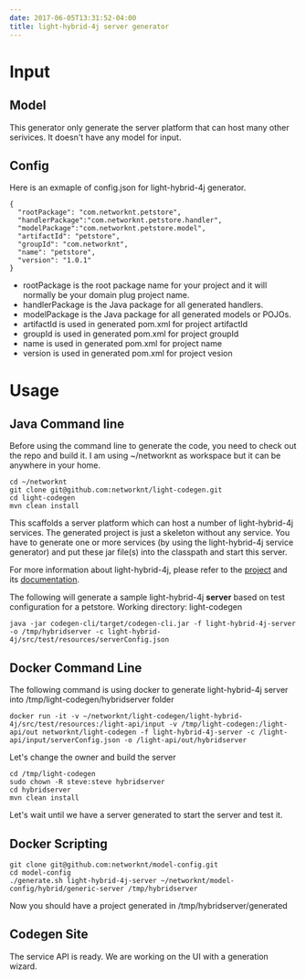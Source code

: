 ```yaml
---
date: 2017-06-05T13:31:52-04:00
title: light-hybrid-4j server generator
---
```


# Input

## Model

This generator only generate the server platform that can host many other serivices. It doesn't have
any model for input.

## Config

Here is an exmaple of config.json for light-hybrid-4j generator.

```
{
  "rootPackage": "com.networknt.petstore",
  "handlerPackage":"com.networknt.petstore.handler",
  "modelPackage":"com.networknt.petstore.model",
  "artifactId": "petstore",
  "groupId": "com.networknt",
  "name": "petstore",
  "version": "1.0.1"
}
```

- rootPackage is the root package name for your project and it will normally be your domain plug project name.
- handlerPackage is the Java package for all generated handlers. 
- modelPackage is the Java package for all generated models or POJOs.
- artifactId is used in generated pom.xml for project artifactId
- groupId is used in generated pom.xml for project groupId
- name is used in generated pom.xml for project name
- version is used in generated pom.xml for project vesion


# Usage

## Java Command line

Before using the command line to generate the code, you need to check out the repo and build it.
I am using ~/networknt as workspace but it can be anywhere in your home.  

```
cd ~/networknt
git clone git@github.com:networknt/light-codegen.git
cd light-codegen
mvn clean install
```

This scaffolds a server platform which can host a number of light-hybrid-4j services.
The generated project is just a skeleton without any service. You have to generate one or more services
(by using the light-hybrid-4j service generator) and put these jar file(s) into the classpath and start this server.

For more information about light-hybrid-4j, please refer to the [project](https://github.com/networknt/light-hybrid-4j) 
and its [documentation](https://networknt.github.io/light-hybrid-4j/).

The following will generate a sample light-hybrid-4j **server** based on test configuration for a petstore.
Working directory: light-codegen

```
java -jar codegen-cli/target/codegen-cli.jar -f light-hybrid-4j-server -o /tmp/hybridserver -c light-hybrid-4j/src/test/resources/serverConfig.json
```


## Docker Command Line

The following command is using docker to generate light-hybrid-4j server into 
/tmp/light-codegen/hybridserver folder

```
docker run -it -v ~/networknt/light-codegen/light-hybrid-4j/src/test/resources:/light-api/input -v /tmp/light-codegen:/light-api/out networknt/light-codegen -f light-hybrid-4j-server -c /light-api/input/serverConfig.json -o /light-api/out/hybridserver
```

Let's change the owner and build the server

```
cd /tmp/light-codegen
sudo chown -R steve:steve hybridserver
cd hybridserver
mvn clean install
```
Let's wait until we have a server generated to start the server and test it.


## Docker Scripting

```
git clone git@github.com:networknt/model-config.git
cd model-config
./generate.sh light-hybrid-4j-server ~/networknt/model-config/hybrid/generic-server /tmp/hybridserver
```
Now you should have a project generated in /tmp/hybridserver/generated

## Codegen Site

The service API is ready. We are working on the UI with a generation wizard.
 
